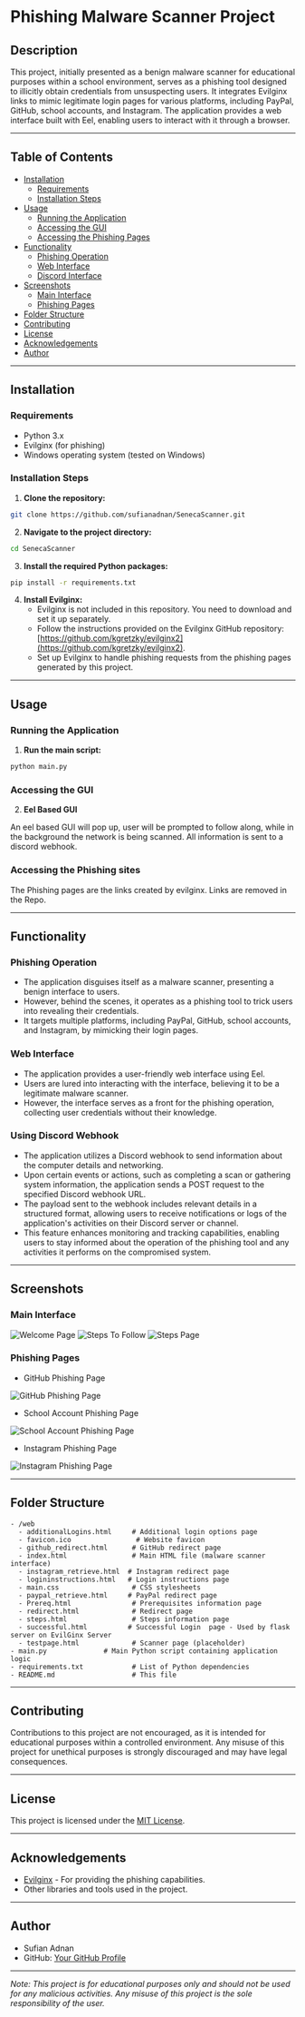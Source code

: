 # Phishing Malware Scanner Project

## Description

This project, initially presented as a benign malware scanner for educational purposes within a school environment, serves as a phishing tool designed to illicitly obtain credentials from unsuspecting users. It integrates Evilginx links to mimic legitimate login pages for various platforms, including PayPal, GitHub, school accounts, and Instagram. The application provides a web interface built with Eel, enabling users to interact with it through a browser.

---

## Table of Contents

- [Installation](#installation)
  - [Requirements](#requirements)
  - [Installation Steps](#installation-steps)
- [Usage](#usage)
  - [Running the Application](#running-the-application)
  - [Accessing the GUI](#accessing-the-gui)
  - [Accessing the Phishing Pages](#accessing-the-phishing-sites)
- [Functionality](#functionality)
  - [Phishing Operation](#phishing-operation)
  - [Web Interface](#web-interface)
  - [Discord Interface](#using-discord-webhook)
- [Screenshots](#screenshots)
  - [Main Interface](#main-interface)
  - [Phishing Pages](#phishing-pages)
- [Folder Structure](#folder-structure)
- [Contributing](#contributing)
- [License](#license)
- [Acknowledgements](#acknowledgements)
- [Author](#author)

---

## Installation

### Requirements

- Python 3.x
- Evilginx (for phishing)
- Windows operating system (tested on Windows)

### Installation Steps

1. **Clone the repository:**

```bash
git clone https://github.com/sufianadnan/SenecaScanner.git
```

2. **Navigate to the project directory:**

```bash
cd SenecaScanner
```

3. **Install the required Python packages:**

```bash
pip install -r requirements.txt
```

4. **Install Evilginx:**
   - Evilginx is not included in this repository. You need to download and set it up separately.
   - Follow the instructions provided on the Evilginx GitHub repository: [https://github.com/kgretzky/evilginx2](https://github.com/kgretzky/evilginx2).
   - Set up Evilginx to handle phishing requests from the phishing pages generated by this project.

---

## Usage

### Running the Application

1. **Run the main script:**

```bash
python main.py
```

### Accessing the GUI

2. **Eel Based GUI**

An eel based GUI will pop up, user will be prompted to follow along, while in the background the network is being scanned. All information is sent to a discord webhook.

### Accessing the Phishing sites

The Phishing pages are the links created by evilginx. Links are removed in the Repo.

---

## Functionality

### Phishing Operation

- The application disguises itself as a malware scanner, presenting a benign interface to users.
- However, behind the scenes, it operates as a phishing tool to trick users into revealing their credentials.
- It targets multiple platforms, including PayPal, GitHub, school accounts, and Instagram, by mimicking their login pages.

### Web Interface

- The application provides a user-friendly web interface using Eel.
- Users are lured into interacting with the interface, believing it to be a legitimate malware scanner.
- However, the interface serves as a front for the phishing operation, collecting user credentials without their knowledge.

### Using Discord Webhook

- The application utilizes a Discord webhook to send information about the computer details and networking.
- Upon certain events or actions, such as completing a scan or gathering system information, the application sends a POST request to the specified Discord webhook URL.
- The payload sent to the webhook includes relevant details in a structured format, allowing users to receive notifications or logs of the application's activities on their Discord server or channel.
- This feature enhances monitoring and tracking capabilities, enabling users to stay informed about the operation of the phishing tool and any activities it performs on the compromised system.

---

## Screenshots

### Main Interface

![Welcome Page](screenshots/welcome.png)
![Steps To Follow](screenshots/steps.png)
![Steps Page](screenshots/test.png)

### Phishing Pages

- GitHub Phishing Page

![GitHub Phishing Page](screenshots/github.png)

- School Account Phishing Page

![School Account Phishing Page](screenshots/login.png)

- Instagram Phishing Page

![Instagram Phishing Page](screenshots/instagram.png)

---

## Folder Structure

```
- /web
  - additionalLogins.html     # Additional login options page
  - favicon.ico                # Website favicon
  - github_redirect.html      # GitHub redirect page
  - index.html                # Main HTML file (malware scanner interface)
  - instagram_retrieve.html  # Instagram redirect page
  - logininstructions.html   # Login instructions page
  - main.css                  # CSS stylesheets
  - paypal_retrieve.html     # PayPal redirect page
  - Prereq.html               # Prerequisites information page
  - redirect.html             # Redirect page
  - steps.html                # Steps information page
  - successful.html          # Successful Login  page - Used by flask server on EvilGinx Server
  - testpage.html             # Scanner page (placeholder)
- main.py              # Main Python script containing application logic
- requirements.txt            # List of Python dependencies
- README.md                   # This file
```

---

## Contributing

Contributions to this project are not encouraged, as it is intended for educational purposes within a controlled environment. Any misuse of this project for unethical purposes is strongly discouraged and may have legal consequences.

---

## License

This project is licensed under the [MIT License](LICENSE).

---

## Acknowledgements

- [Evilginx](https://github.com/kgretzky/evilginx2) - For providing the phishing capabilities.
- Other libraries and tools used in the project.

---

## Author

- Sufian Adnan
- GitHub: [Your GitHub Profile](https://github.com/sufianadnan)

---

_Note: This project is for educational purposes only and should not be used for any malicious activities. Any misuse of this project is the sole responsibility of the user._
